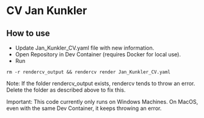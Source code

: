 # CV Jan Kunkler

## How to use
- Update Jan_Kunkler_CV.yaml file with new information.
- Open Repository in Dev Container (requires Docker for local use).
- Run 
```code
rm -r rendercv_output && rendercv render Jan_Kunkler_CV.yaml
```

Note: If the folder rendercv_output exists, rendercv tends to throw an error. Delete the folder as described above to fix this.

Important: This code currently only runs on Windows Machines. On MacOS, even with the same Dev Container, it keeps throwing an error.